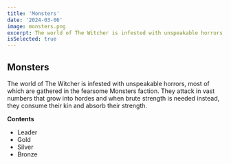 ```yaml
---
title: 'Monsters'
date: '2024-03-06'
image: monsters.png
excerpt: The world of The Witcher is infested with unspeakable horrors, most of which are gathered in the fearsome Monsters faction.
isSelected: true
---
```


## Monsters

The world of The Witcher is infested with unspeakable horrors, most of which are gathered in the fearsome Monsters faction. They attack in vast numbers that grow into hordes and when brute strength is needed instead, they consume their kin and absorb their strength.

**Contents**
- Leader
- Gold
- Silver
- Bronze
